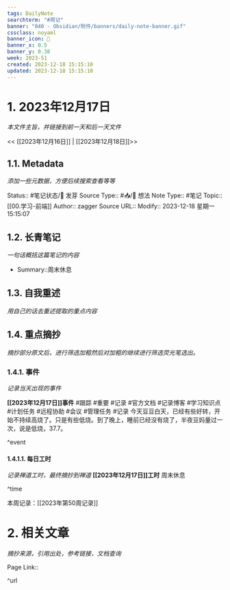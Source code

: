 ```yaml
---
tags: DailyNote
searchterm: "#周记"
banner: "040 - Obsidian/附件/banners/daily-note-banner.gif"
cssclass: noyaml
banner_icon: 💌
banner_x: 0.5
banner_y: 0.38
week: 2023-51
created: 2023-12-18 15:15:10
updated: 2023-12-18 15:15:10
---
```


# 1. 2023年12月17日

_本文件主旨，并链接到前一天和后一天文件_

<< [[2023年12月16日]] | [[2023年12月18日]]>>

## 1.1. Metadata

_添加一些元数据，方便后续搜索查看等等_

Status:: #笔记状态/🌱 发芽
Source Type:: #📥/💭 想法 
Note Type:: #笔记
Topic:: [[00.学习-前端]]
Author:: zagger
Source URL::
Modify:: 2023-12-18 星期一 15:15:07

## 1.2. 长青笔记

_一句话概括这篇笔记的内容_

- Summary::周末休息

## 1.3. 自我重述

_用自己的话去重述提取的重点内容_

## 1.4. 重点摘抄

_摘抄部分原文后，进行筛选加粗然后对加粗的继续进行筛选荧光笔选出。_

### 1.4.1. 事件

_记录当天出现的事件_

**[[2023年12月17日]]事件** 
#跟踪 #重要 #记录 #官方文档 #记录博客 #学习知识点 #计划任务 #远程协助 #会议 #管理任务
#记录 今天豆豆白天，已经有些好转，开始不持续高烧了。只是有些低烧。到了晚上，睡前已经没有烧了，半夜豆妈量过一次，说是低烧，37.7。

^event

#### 1.4.1.1. 每日工时

_记录禅道工时，最终摘抄到禅道_
**[[2023年12月17日]]工时**
周末休息

^time

本周记录：[[2023年第50周记录]]

# 2. 相关文章

_摘抄来源，引用出处，参考链接，文档查询_

Page Link::

^url
